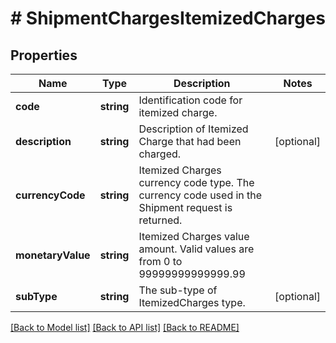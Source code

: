 # # ShipmentChargesItemizedCharges

## Properties

Name | Type | Description | Notes
------------ | ------------- | ------------- | -------------
**code** | **string** | Identification code for itemized charge. |
**description** | **string** | Description of Itemized Charge that had been charged. | [optional]
**currencyCode** | **string** | Itemized Charges currency code type. The currency code used in the Shipment request is returned. |
**monetaryValue** | **string** | Itemized Charges value amount.  Valid values are from 0 to 99999999999999.99 |
**subType** | **string** | The sub-type of ItemizedCharges type. | [optional]

[[Back to Model list]](../../README.md#models) [[Back to API list]](../../README.md#endpoints) [[Back to README]](../../README.md)

